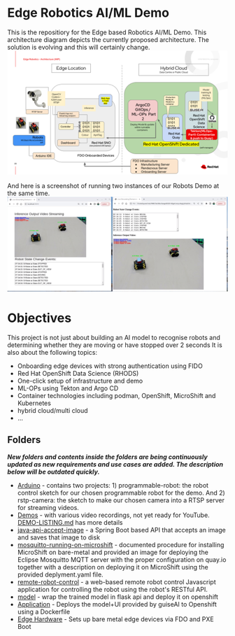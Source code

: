 # Edge Robotics AI/ML Demo

This is the repositiory for the Edge based Robotics AI/ML Demo. This architecture diagram depicts the currently proposed architecture. The solution is evolving and this will certainly change.
![images/architecture-v1-edge-based-robots-demo.png](images/architecture-v1-edge-based-robots-demo.png)

And here is a screenshot of running two instances of our Robots Demo at the same time.
![images/robot-ai-model-inference.png](images/robot-ai-model-inference.png)


# Objectives
This project is not just about building an AI model to recognise robots and determining whether they are moving or have stopped over 2 seconds It is also about the following topics:
* Onboarding edge devices with strong authentication using FIDO
* Red Hat OpenShift Data Science (RHODS)
* One-click setup of infrastructure and demo
* ML-OPs using Tekton and Argo CD
* Container technologies including podman, OpenShift, MicroShift and Kubernetes
* hybrid cloud/multi cloud
* ...

## Folders

***New folders and contents inside the folders are being continuously updated as new requirements and use cases are added. The description below will be outdated quickly.***

- [Arduino](https://github.com/odh-labs/edge-robotics/tree/main/Arduino) - contains two projects: 1) programmable-robot: the robot control sketch for our chosen programmable robot for the demo. And 2)
rstp-camera: the sketch to make our chosen camera into a RTSP server for streaming videos.
- [Demos](https://github.com/odh-labs/edge-robotics/tree/main/demos) - with various video recordings, not yet ready for YouTube. [DEMO-LISTING.md](https://github.com/odh-labs/edge-robotics/blob/main/demos/_DEMO-LISTING.md) has more details
- [java-api-accept-image](https://github.com/odh-labs/edge-robotics/tree/main/java-api-accept-image) - a Spring Boot based API that accepts an image and saves that image to disk
- [mosquitto-running-on-microshift](https://github.com/odh-labs/edge-robotics/tree/main/mosquitto-running-on-microshift) - documented procedure for installing MicroShift on bare-metal and provided an image for deploying the Eclipse Mosquitto MQTT server with the proper configuration on quay.io together with a description on deploying it on MicroShift using the provided deplyment.yaml file.
- [remote-robot-control](https://github.com/odh-labs/edge-robotics/tree/main/remote-robot-control) - a web-based remote robot control Javascript application for controlling the robot using the robot's RESTful API.
- [model](https://github.com/odh-labs/edge-robotics/tree/main/model) - wrap the trained model in flask api and deploy it on openshift
- [Application](https://github.com/odh-labs/edge-robotics/tree/main/Application) - Deploys the model+UI provided by guiseAI to Openshift using a Dockerfile
- [Edge Hardware](https://github.com/odh-labs/edge-robotics/tree/main/edge-hardware) - Sets up bare metal edge devices via FDO and PXE Boot
